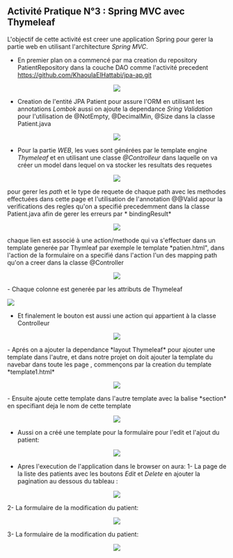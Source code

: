 ## Activité Pratique N°3 : Spring MVC avec Thymeleaf
L'objectif de cette activité est creer une application Spring pour gerer la partie web en utilisant l'architecture *Spring MVC*.
- En premier plan on a commencé par ma creation du repository PatientRepository dans la couche DAO comme l'activité precedent https://github.com/KhaoulaElHattabi/jpa-ap.git
<p align="center">
<img src="https://user-images.githubusercontent.com/92638641/234149015-1cf16645-3a26-49ef-a086-7130c5d5340c.png"/>
</p>

- Creation de l'entité JPA Patient pour assure l'ORM en utilisant les annotations *Lombok* aussi on ajoute la dependance *Sring Validation* pour l'utilisation de @NotEmpty, @DecimalMin, @Size dans la classe Patient.java

<p align="center">
<img src="https://user-images.githubusercontent.com/92638641/234148746-2668e6f1-cb4f-452c-a9c3-2b28a276986a.png"/>
</p>

- Pour la partie *WEB*, les vues sont générées  par le template engine *Thymeleaf* et en utilisant une classe *@Controlleur* dans laquelle on va créer un model dans lequel on va stocker les resultats des requetes 
<p align="center">
<img src="https://user-images.githubusercontent.com/92638641/234299739-754b2269-2013-4c89-99c8-59abd7186ae3.png"/>
</p>

pour gerer les *path* et le type de requete de chaque path avec les methodes effectuées dans cette page et l'utilisation de l'annotation @@Valid apour la verifications des regles qu'on a specifié precedemment dans la classe Patient.java afin de gerer les erreurs par * bindingResult*
<p align="center">
<img src="https://user-images.githubusercontent.com/92638641/234300233-5981eef9-af51-49cf-be80-72262dbdfdc4.png"/>
</p>

 chaque lien est associé à une action/methode qui va s'effectuer dans un template generée par Thymleaf par exemple le template *patien.html", dans l'action de la  formulaire on a specifié dans l'action l'un des mapping path qu'on a creer dans la classe @Controller 
 <p align="center">
<img src="https://user-images.githubusercontent.com/92638641/234301911-c8528ddf-0955-4fcf-9a0c-717cc220cd00.png"/></p>
- Chaque colonne est generée par les attributs de Thymeleaf
<p><img src="https://user-images.githubusercontent.com/92638641/234302034-32f79097-e6d5-4caa-8db1-39744969e37a.png"/></p>

- Et finalement le bouton est aussi une action qui appartient à la classe Controlleur
<p align="center" ><img src="https://user-images.githubusercontent.com/92638641/234302239-4bd06536-69a5-47e6-9672-bd3a79d6d0d6.png"/></p>
- Aprés on a ajouter la dependance *layout Thymeleaf* pour ajouter une template dans l'autre, et dans notre projet on doit ajouter la template du navebar dans toute les page , commençons par la creation du template *template1.html*
<p align="center" ><img src="https://user-images.githubusercontent.com/92638641/234307322-81fb1e06-1dcf-4533-bc9c-4656b9d7244b.png"/></p>
- Ensuite  ajoute cette template dans l'autre template avec la balise *section*
 en specifiant deja le nom de cette template 
 <p align="center"><img src="https://user-images.githubusercontent.com/92638641/234317536-ee78b466-76d8-4504-bf69-32e8990ff056.png"/></p>
 
 - Aussi on a créé une template pour la formulaire pour l'edit et l'ajout du patient:
 <p align="center">
 <img src="https://user-images.githubusercontent.com/92638641/234310751-fed9e194-8369-4fff-8ad5-7dbd8bdd9ea3.png"/></p>
 
- Apres l'execution de l'application dans le browser on aura:
1- La page de la liste des patients avec les boutons *Edit*  et *Delete* en ajouter la pagination au dessous du tableau :

<p align="center">
<img src="https://user-images.githubusercontent.com/92638641/234333827-c621b6c1-1673-4e36-8e6c-3d59e621a9cd.png"/>
 </p>
 2- La formulaire de la modification du patient:
 <p align="center">
<img src="https://user-images.githubusercontent.com/92638641/234334768-951d9d36-adf9-495b-bb48-cba0c80a8f00.png"/>
 </p>
3- La formulaire de la modification du patient:
 <p align="center">
<img src="https://user-images.githubusercontent.com/92638641/234334768-951d9d36-adf9-495b-bb48-cba0c80a8f00.png"/>
 </p>
 
 
